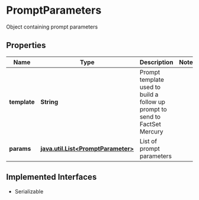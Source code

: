

# PromptParameters

Object containing prompt parameters

## Properties

Name | Type | Description | Notes
------------ | ------------- | ------------- | -------------
**template** | **String** | Prompt template used to build a follow up prompt to send to FactSet Mercury | 
**params** | [**java.util.List&lt;PromptParameter&gt;**](PromptParameter.md) | List of prompt parameters | 


## Implemented Interfaces

* Serializable


